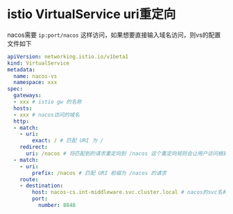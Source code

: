 # istio VirtualService uri重定向



nacos需要 `ip:port/nacos` 这样访问，如果想要直接输入域名访问，则vs的配置文件如下

```yaml
apiVersion: networking.istio.io/v1beta1
kind: VirtualService
metadata:
  name: nacos-vs
  namespace: xxx
spec:
  gateways:
  - xxx # istio gw 的名称
  hosts:
  - xxx # nacos访问的域名
  http:
  - match:
    - uri:
        exact: / # 匹配 URI 为 /
    redirect:
      uri: /nacos # 将匹配到的请求重定向到 /nacos 这个重定向规则会让用户访问根路径时，自动转到 /nacos，且浏览器 URL 会变成 /nacos
  - match:
    - uri:
        prefix: /nacos # 匹配 URI 前缀为 /nacos 的请求
    route:
    - destination:
        host: nacos-cs.int-middleware.svc.cluster.local # nacos的svc名称
        port:
          number: 8848
```

